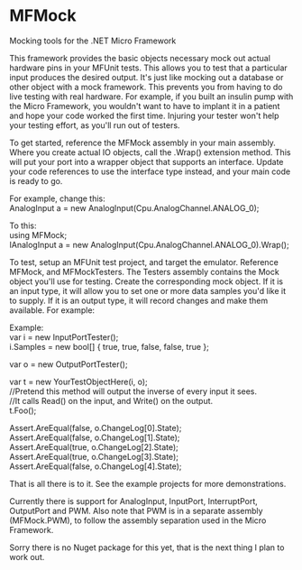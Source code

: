 # MFMock
Mocking tools for the .NET Micro Framework

This framework provides the basic objects necessary mock out actual hardware pins in your MFUnit tests. This allows you to test that a particular input produces the desired output. It's just like mocking out a database or other object with a mock framework. This prevents you from having to do live testing with real hardware. For example, if you built an insulin pump with the Micro Framework, you wouldn't want to have to implant it in a patient and hope your code worked the first time. Injuring your tester won't help your testing effort, as you'll run out of testers.

To get started, reference the MFMock assembly in your main assembly. Where you create actual IO objects, call the .Wrap() extension method. This will put your port into a wrapper object that supports an interface. Update your code references to use the interface type instead, and your main code is ready to go.

For example, change this:  
AnalogInput a = new AnalogInput(Cpu.AnalogChannel.ANALOG_0);

To this:  
using MFMock;  
IAnalogInput a = new AnalogInput(Cpu.AnalogChannel.ANALOG_0).Wrap();

To test, setup an MFUnit test project, and target the emulator. Reference MFMock, and MFMockTesters. The Testers assembly contains the Mock object you'll use for testing. Create the corresponding mock object. If it is an input type, it will allow you to set one or more data samples you'd like it to supply. If it is an output type, it will record changes and make them available. For example:

Example:  
var i = new InputPortTester();  
i.Samples = new bool[] { true, true, false, false, true };  
  
var o = new OutputPortTester();  
  
var t = new YourTestObjectHere(i, o);  
//Pretend this method will output the inverse of every input it sees.  
//It calls Read() on the input, and Write() on the output.  
t.Foo();  
  
Assert.AreEqual(false, o.ChangeLog[0].State);  
Assert.AreEqual(false, o.ChangeLog[1].State);  
Assert.AreEqual(true, o.ChangeLog[2].State);  
Assert.AreEqual(true, o.ChangeLog[3].State);  
Assert.AreEqual(false, o.ChangeLog[4].State);  
  
That is all there is to it. See the example projects for more demonstrations.
  
Currently there is support for AnalogInput, InputPort, InterruptPort, OutputPort and PWM. Also note that PWM is in a separate assembly (MFMock.PWM), to follow the assembly separation used in the Micro Framework. 

Sorry there is no Nuget package for this yet, that is the next thing I plan to work out.
